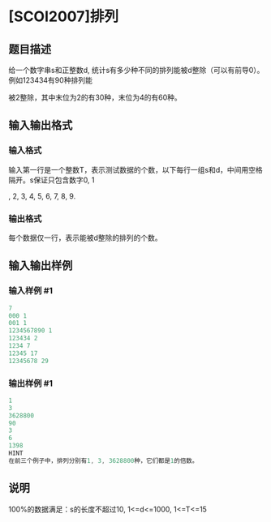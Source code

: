 # [SCOI2007]排列

## 题目描述

给一个数字串s和正整数d, 统计s有多少种不同的排列能被d整除（可以有前导0）。例如123434有90种排列能

被2整除，其中末位为2的有30种，末位为4的有60种。

## 输入输出格式

### 输入格式

输入第一行是一个整数T，表示测试数据的个数，以下每行一组s和d，中间用空格隔开。s保证只包含数字0, 1

, 2, 3, 4, 5, 6, 7, 8, 9.

### 输出格式

每个数据仅一行，表示能被d整除的排列的个数。

## 输入输出样例

### 输入样例 #1

```cpp
7
000 1
001 1
1234567890 1
123434 2
1234 7
12345 17
12345678 29
```


### 输出样例 #1

```cpp
1
3
3628800
90
3
6
1398
HINT
在前三个例子中，排列分别有1, 3, 3628800种，它们都是1的倍数。
```


## 说明

100%的数据满足：s的长度不超过10, 1<=d<=1000, 1<=T<=15


